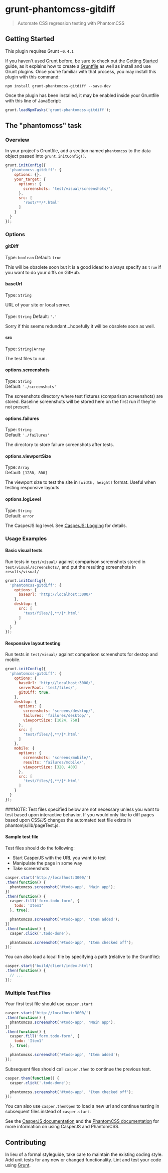 # grunt-phantomcss-gitdiff

> Automate CSS regression testing with PhantomCSS

## Getting Started
This plugin requires Grunt `~0.4.1`

If you haven't used [Grunt](http://gruntjs.com/) before, be sure to check out the [Getting Started](http://gruntjs.com/getting-started) guide, as it explains how to create a [Gruntfile](http://gruntjs.com/sample-gruntfile) as well as install and use Grunt plugins. Once you're familiar with that process, you may install this plugin with this command:

```shell
npm install grunt-phantomcss-gitdiff --save-dev
```

Once the plugin has been installed, it may be enabled inside your Gruntfile with this line of JavaScript:

```js
grunt.loadNpmTasks('grunt-phantomcss-gitdiff');
```

## The "phantomcss" task

### Overview
In your project's Gruntfile, add a section named `phantomcss` to the data object passed into `grunt.initConfig()`.

```js
grunt.initConfig({
  'phantomcss-gitdiff': {
    options: {},
    your_target: {
      options: {
        screenshots: 'test/visual/screenshots/',
      },
      src: [
        'root/**/*.html'
      ]
    }
  }
});
```

### Options

#### gitDiff
Type: `boolean`
Default: `true`

This will be obsolete soon but it is a good idead to always specify as `true` if you want to do your diffs on GitHub.

#### baseUrl
Type: `String`

URL of your site or local server.

####
Type: `String`
Default: `'.'`

Sorry if this seems redundant...hopefully it will be obsolete soon as well. 

#### src
Type: `String|Array`

The test files to run.

#### options.screenshots
Type: `String`  
Default: `'./screenshots'`

The screenshots directory where test fixtures (comparison screenshots) are stored. Baseline screenshots will be stored here on the first run if they're not present.

#### options.failures
Type: `String`  
Default: `'./failures'`

The directory to store failure screenshots after tests.

#### options.viewportSize
Type: `Array`  
Default: `[1280, 800]`

The viewport size to test the site in `[width, height]` format. Useful when testing responsive layouts. 

#### options.logLevel
Type: `String`  
Default: `error`

The CasperJS log level. See [CasperJS: Logging](http://casperjs.readthedocs.org/en/latest/logging.html) for details.


### Usage Examples

#### Basic visual tests
Run tests in `test/visual/` against comparison screenshots stored in `test/visual/screenshots/`, and put the resulting screenshots in `results/visual/`

```js
grunt.initConfig({
  'phantomcss-gitdiff': {
    options: {
      baseUrl: 'http://localhost:3000/'
    },
    desktop: {
      src: [
        'test/files/{,**/}*.html'
      ]
    }
  }
});
```

#### Responsive layout testing
Run tests in `test/visual/` against comparison screenshots for destop and mobile.

```js
grunt.initConfig({
  'phantomcss-gitdiff': {
    options: {
      baseUrl: 'http://localhost:3000/',
      serverRoot: 'test/files/',
      gitDiff: true,
    },
    desktop: {
      options: {
        screenshots: 'screens/desktop/',
        failures: 'failures/desktop/',
        viewportSize: [1024, 768]
      },
      src: [
        'test/files/{,**/}*.html'
      ]
    },
    mobile: {
      options: {
        screenshots: 'screens/mobile/',
        results: 'failures/mobile/',
        viewportSize: [320, 480]
      },
      src: [
        'test/files/{,**/}*.html'
      ]
    }
  }
});
```

###NOTE: Test files specified below are not necessary unless you want to test based upon interactive behavior.  If you would only like to diff pages based upon CSS/JS changes the automated test file exists in phantomjs/lib/pageTest.js.

#### Sample test file

Test files should do the following:
* Start CasperJS with the URL you want to test
* Manipulate the page in some way
* Take screenshots

```javascript
casper.start('http://localhost:3000/')
.then(function() {
  phantomcss.screenshot('#todo-app', 'Main app');
})
.then(function() {
  casper.fill('form.todo-form', {
    todo: 'Item1'
  }, true);

  phantomcss.screenshot('#todo-app', 'Item added');
})
.then(function() {
  casper.click('.todo-done');

  phantomcss.screenshot('#todo-app', 'Item checked off');
});
```

You can also load a local file by specifying a path (relative to the Gruntfile):

```javascript
casper.start('build/client/index.html')
.then(function() {
  // ...
});
```

### Multiple Test Files
Your first test file should use ```casper.start```

```javascript
casper.start('http://localhost:3000/')
.then(function() {
  phantomcss.screenshot('#todo-app', 'Main app');
})
.then(function() {
  casper.fill('form.todo-form', {
    todo: 'Item1'
  }, true);

  phantomcss.screenshot('#todo-app', 'Item added');
});

```
Subsequent files should call ```casper.then``` to continue the previous test.

```javascript
casper.then(function() {
  casper.click('.todo-done');

  phantomcss.screenshot('#todo-app', 'Item checked off');
});
```
You can also use ```casper.thenOpen``` to load a new url and continue testing in subsequent files instead of ```casper.start```.


See the [CasperJS documentation](http://casperjs.readthedocs.org/en/latest/modules/casper.html) and the [PhantomCSS documentation](https://github.com/Huddle/PhantomCSS) for more information on using CasperJS and PhantomCSS.


## Contributing
In lieu of a formal styleguide, take care to maintain the existing coding style. Add unit tests for any new or changed functionality. Lint and test your code using [Grunt](http://gruntjs.com/).

